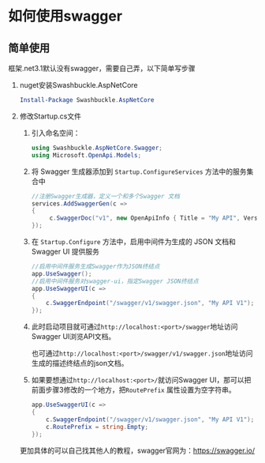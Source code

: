 ﻿# 如何使用swagger

## 简单使用


框架.net3.1默认没有swagger，需要自己弄，以下简单写步骤

1. nuget安装Swashbuckle.AspNetCore

   ```powershell
   Install-Package Swashbuckle.AspNetCore
   ```

2. 修改Startup.cs文件

   1. 引入命名空间：

      ```c#
      using Swashbuckle.AspNetCore.Swagger;
      using Microsoft.OpenApi.Models;
      ```

   2. 将 Swagger 生成器添加到 `Startup.ConfigureServices` 方法中的服务集合中

      ```c#
      //注册Swagger生成器，定义一个和多个Swagger 文档
      services.AddSwaggerGen(c =>
      {
           c.SwaggerDoc("v1", new OpenApiInfo { Title = "My API", Version = "v1" });
      });
      ```

   3. 在 `Startup.Configure` 方法中，启用中间件为生成的 JSON 文档和 Swagger UI 提供服务

      ```c#
      //启用中间件服务生成Swagger作为JSON终结点
      app.UseSwagger();
      //启用中间件服务对swagger-ui，指定Swagger JSON终结点
      app.UseSwaggerUI(c =>
      {
          c.SwaggerEndpoint("/swagger/v1/swagger.json", "My API V1");
      });
      ```

   4. 此时启动项目就可通过`http://localhost:<port>/swagger`地址访问Swagger UI浏览API文档。

      也可通过`http://localhost:<port>/swagger/v1/swagger.json`地址访问生成的描述终结点的json文档。

   5. 如果要想通过`http://localhost:<port>/`就访问Swagger UI，那可以把前面步骤3修改的一个地方，把`RoutePrefix` 属性设置为空字符串。

      ```C#
      app.UseSwaggerUI(c =>
      {
          c.SwaggerEndpoint("/swagger/v1/swagger.json", "My API V1");
          c.RoutePrefix = string.Empty;
      });
      ```

   更加具体的可以自己找其他人的教程，swagger官网为：https://swagger.io/